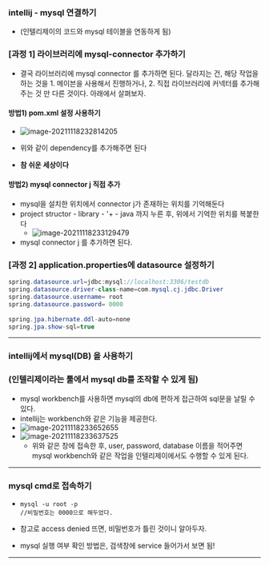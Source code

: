 ### intellij - mysql  연결하기 

- (인텔리제이의 코드와 mysql 테이블을 연동하게 됨)

### [과정 1] 라이브러리에 mysql-connector 추가하기

- 결국 라이브러리에 mysql connector 를 추가하면 된다. 달라지는 건, 해당 작업을 하는 것을 1. 메이븐을 사용해서 진행하거나,  2. 직접 라이브러리에 커넥터를 추가해주는 것 만 다른 것이다. 아래에서 살펴보자.

#### 방법1) pom.xml 설정 사용하기

- ![image-20211118232814205](C:\Users\4545a\AppData\Roaming\Typora\typora-user-images\image-20211118232814205.png)

- 위와 같이 dependency를 추가해주면 된다
- **참 쉬운 세상이다**



#### 방법2) mysql connector j 직접 추가

- mysql을 설치한 위치에서 connector j가 존재하는 위치를 기억해둔다
- project structor - library - '+ - java 까지 누른 후, 위에서 기억한 위치를 복붙한다
  - ![image-20211118233129479](C:\Users\4545a\AppData\Roaming\Typora\typora-user-images\image-20211118233129479.png)
- mysql connector j 를 추가하면 된다.



### [과정 2] application.properties에 datasource 설정하기

```java
spring.datasource.url=jdbc:mysql://localhost:3306/testdb
spring.datasource.driver-class-name=com.mysql.cj.jdbc.Driver
spring.datasource.username= root
spring.datasource.password= 0000
    
spring.jpa.hibernate.ddl-auto=none
spring.jpa.show-sql=true
```



---

### intellij에서 mysql(DB) 을 사용하기

### (인텔리제이라는 툴에서 mysql db를 조작할 수 있게 됨)

- mysql workbench를 사용하면 mysql의 db에 편하게 접근하여 sql문을 날릴 수 있다.
- intellij는 workbench와 같은 기능을 제공한다.
- ![image-20211118233652655](C:\Users\4545a\AppData\Roaming\Typora\typora-user-images\image-20211118233652655.png)
- ![image-20211118233637525](C:\Users\4545a\AppData\Roaming\Typora\typora-user-images\image-20211118233637525.png)
  - 위와 같은 창에 접속한 후, user, password, database 이름을 적어주면 mysql workbench와 같은 작업을 인텔리제이에서도 수행할 수 있게 된다.

---

### mysql cmd로 접속하기

- ```mysql
  mysql -u root -p
  //비밀번호는 0000으로 해두었다.
  ```

- 참고로 access denied 뜨면, 비밀번호가 틀린 것이니 알아두자.

- mysql 실행 여부 확인 방법은, 검색창에 service 들어가서 보면 됨!

---

